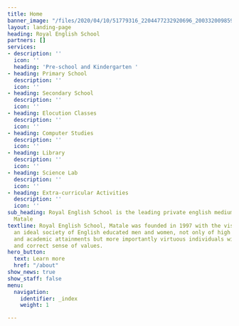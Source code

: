 ```yaml
---
title: Home
banner_image: "/files/2020/04/10/51779316_2204477232920696_2003320098592391168_n.jpg"
layout: landing-page
heading: Royal English School
partners: []
services:
- description: ''
  icon: ''
  heading: 'Pre-school and Kindergarten '
- heading: Primary School
  description: ''
  icon: ''
- heading: Secondary School
  description: ''
  icon: ''
- heading: Elocution Classes
  description: ''
  icon: ''
- heading: Computer Studies
  description: ''
  icon: ''
- heading: Library
  description: ''
  icon: ''
- heading: Science Lab
  description: ''
  icon: ''
- heading: Extra-curricular Activities
  description: ''
  icon: ''
sub_heading: Royal English School is the leading private english medium school in
  Matale
textline: Royal English School, Matale was founded in 1997 with the vision of creating
  an ideal society of English educated men and women, not only of high intellectual
  and academic attainments but more importantly virtuous individuals with character
  and correct sense of values.
hero_button:
  text: Learn more
  href: "/about"
show_news: true
show_staff: false
menu:
  navigation:
    identifier: _index
    weight: 1

---
```

